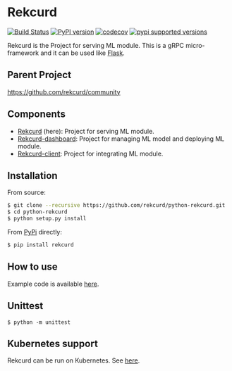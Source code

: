 # Rekcurd

[![Build Status](https://travis-ci.com/rekcurd/python-rekcurd.svg?branch=master)](https://travis-ci.com/rekcurd/python-rekcurd)
[![PyPI version](https://badge.fury.io/py/rekcurd.svg)](https://badge.fury.io/py/rekcurd)
[![codecov](https://codecov.io/gh/rekcurd/python-rekcurd/branch/master/graph/badge.svg)](https://codecov.io/gh/rekcurd/python-rekcurd "Non-generated packages only")
[![pypi supported versions](https://img.shields.io/pypi/pyversions/rekcurd.svg)](https://pypi.python.org/pypi/rekcurd)

Rekcurd is the Project for serving ML module. This is a gRPC micro-framework and it can be used like [Flask](http://flask.pocoo.org/). 


## Parent Project
https://github.com/rekcurd/community


## Components
- [Rekcurd](https://github.com/rekcurd/python-rekcurd) (here): Project for serving ML module.
- [Rekcurd-dashboard](https://github.com/rekcurd/dashboard): Project for managing ML model and deploying ML module.
- [Rekcurd-client](https://github.com/rekcurd/python-client): Project for integrating ML module. 


## Installation
From source:

```bash
$ git clone --recursive https://github.com/rekcurd/python-rekcurd.git
$ cd python-rekcurd
$ python setup.py install
```

From [PyPi](https://pypi.org/project/rekcurd/) directly:

```bash
$ pip install rekcurd
```

## How to use
Example code is available [here](https://github.com/rekcurd/rekcurd-example).


## Unittest
```
$ python -m unittest
```

## Kubernetes support
Rekcurd can be run on Kubernetes. See [here](https://github.com/rekcurd/community).
